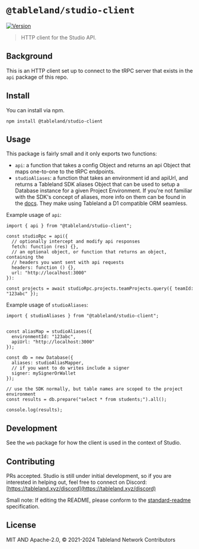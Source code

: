 # `@tableland/studio-client`

[![Version](https://img.shields.io/badge/dynamic/json?url=https%3A%2F%2Fraw.githubusercontent.com%2Ftablelandnetwork%2Fstudio%2Fmain%2Fpackages%2Fclient%2Fpackage.json&query=%24.version&label=Version)](./package.json)

> HTTP client for the Studio API.

## Background

This is an HTTP client set up to connect to the tRPC server that exists in the `api` package of this repo.

## Install

You can install via npm.

```
npm install @tableland/studio-client
```

## Usage

This package is fairly small and it only exports two functions:

- `api`: a function that takes a config Object and returns an api Object that maps one-to-one to the tRPC endpoints.
- `studioAliases`: a function that takes an environment id and apiUrl, and returns a Tableland SDK aliases Object that can be used to setup a Database instance for a given Project Environment. If you're not familiar with the SDK's concept of aliases, more info on them can be found in the [docs](https://docs.tableland.xyz/sdk/database/aliases). They make using Tableland a D1 compatible ORM seamless.

Example usage of `api`:

```
import { api } from "@tableland/studio-client";

const studioRpc = api({
  // optionally intercept and modify api responses
  fetch: function (res) {},
  // an optional object, or function that returns an object, containing the
  // headers you want sent with api requests
  headers: function () {},
  url: "http://localhost:3000"
}):

const projects = await studioRpc.projects.teamProjects.query({ teamId: "123abc" });

```

Example usage of `studioAliases`:

```
import { studioAliases } from "@tableland/studio-client";


const aliasMap = studioAliases({
  environmentId: "123abc",
  apiUrl: "http://localhost:3000"
});

const db = new Database({
  aliases: studioAliasMapper,
  // if you want to do writes include a signer
  signer: mySignerOrWallet
});

// use the SDK normally, but table names are scoped to the project environment
const results = db.prepare("select * from students;").all();

console.log(results);
```

## Development

See the `web` package for how the client is used in the context of Studio.

## Contributing

PRs accepted. Studio is still under initial development, so if you are interested in helping out, feel free to connect on Discord:
[https://tableland.xyz/discord](https://tableland.xyz/discord)

Small note: If editing the README, please conform to the
[standard-readme](https://github.com/RichardLitt/standard-readme) specification.

## License

MIT AND Apache-2.0, © 2021-2024 Tableland Network Contributors
